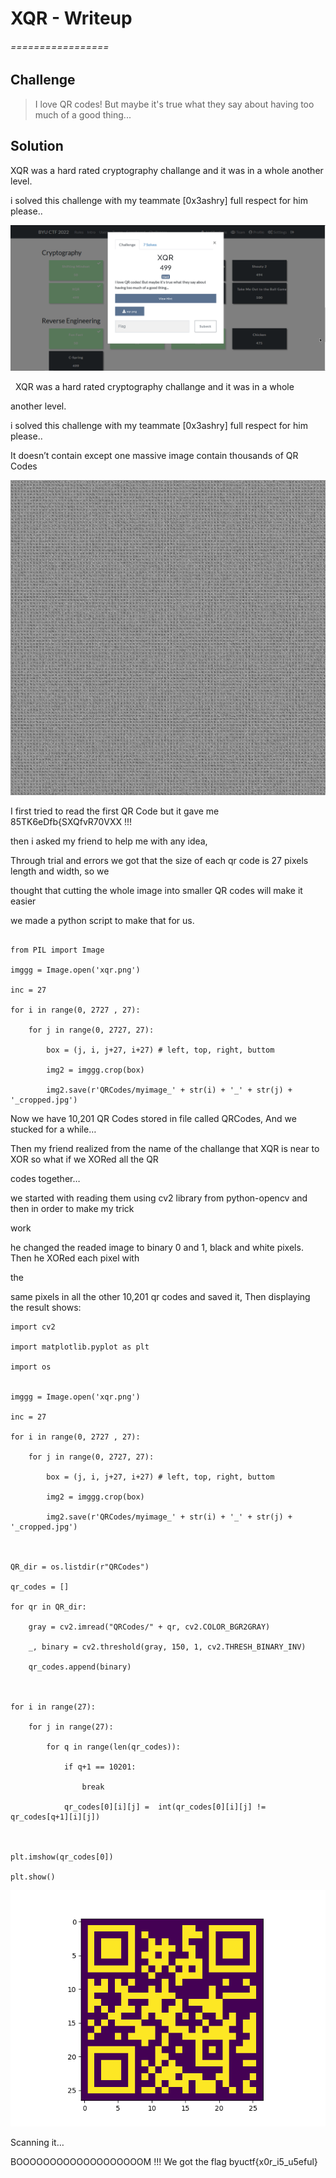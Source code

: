 # XQR - Writeup
###### =================


## Challenge

> 
> I love QR codes! But maybe it's true what they say about having too much of a good thing...
> 


## Solution

XQR was a hard rated cryptography challange and it was in a whole another level.  
  
i solved this challenge with my teammate [0x3ashry] full respect for him please..

![XQR.png](https://github.com/0x6DEF/byuCTF/blob/main/byuCTF/Cryptography/XQR/XQR.png)

  XQR was a hard rated cryptography challange and it was in a whole

another level.

i solved this challenge with my teammate [<span>0x3ashry</span>] full respect for him please..
<p>It doesn’t contain except one massive image contain thousands of QR Codes</p>

![massive.png](https://github.com/0x6DEF/byuCTF/blob/main/byuCTF/Cryptography/XQR/massive.png)

I first tried to read the first QR Code but it gave me 85TK6eDfb{SXQfvR70VXX !!!

then i asked my friend to help me with any idea,

Through trial and errors we got that the size of each qr code is 27 pixels length and width, so we

thought that cutting the whole image into smaller QR codes will make it easier

we made a python script to make that for us.


```splitter-script

from PIL import Image

imggg = Image.open('xqr.png')

inc = 27

for i in range(0, 2727 , 27):

    for j in range(0, 2727, 27):

        box = (j, i, j+27, i+27) # left, top, right, buttom

        img2 = imggg.crop(box)

        img2.save(r'QRCodes/myimage_' + str(i) + '_' + str(j) + '_cropped.jpg')
```


Now we have 10,201 QR Codes stored in file called QRCodes, And we stucked for a while…

Then my friend realized from the name of the challange that XQR is near to XOR so what if we XORed all the QR

codes together…

we started with reading them using cv2 library from python-opencv and then in order to make my trick

work

he changed the readed image to binary 0 and 1, black and white pixels. Then he XORed each pixel with

the

same pixels in all the other 10,201 qr codes and saved it, Then displaying the result shows:


```
import cv2

import matplotlib.pyplot as plt

import os

  
imggg = Image.open('xqr.png')

inc = 27

for i in range(0, 2727 , 27):

    for j in range(0, 2727, 27):

        box = (j, i, j+27, i+27) # left, top, right, buttom

        img2 = imggg.crop(box)

        img2.save(r'QRCodes/myimage_' + str(i) + '_' + str(j) + '_cropped.jpg')

  

QR_dir = os.listdir(r"QRCodes")

qr_codes = []

for qr in QR_dir:

    gray = cv2.imread("QRCodes/" + qr, cv2.COLOR_BGR2GRAY)

    _, binary = cv2.threshold(gray, 150, 1, cv2.THRESH_BINARY_INV)

    qr_codes.append(binary)

  

for i in range(27):

    for j in range(27):

        for q in range(len(qr_codes)):

            if q+1 == 10201:

                break

            qr_codes[0][i][j] =  int(qr_codes[0][i][j] != qr_codes[q+1][i][j])

  

plt.imshow(qr_codes[0])

plt.show()
```


![XQR_2.png](https://github.com/0x6DEF/byuCTF/blob/main/byuCTF/Cryptography/XQR/XQR_2.png)

Scanning it…

BOOOOOOOOOOOOOOOOOOOM !!! We got the flag byuctf{x0r_i5_u5eful}



